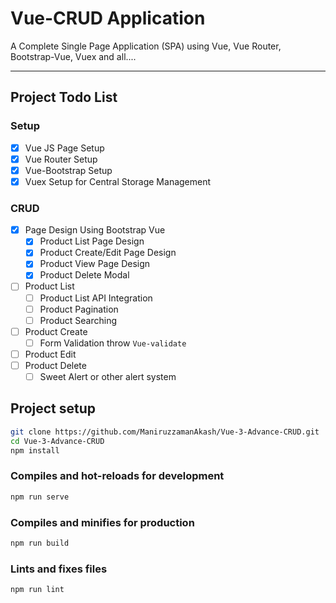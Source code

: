 # Vue-CRUD Application
A Complete Single Page Application (SPA) using Vue, Vue Router, Bootstrap-Vue, Vuex and all....

---

## Project Todo List

### Setup

- [x] Vue JS Page Setup
- [x] Vue Router Setup
- [x] Vue-Bootstrap Setup
- [x] Vuex Setup for Central Storage Management

### CRUD
- [x] Page Design Using Bootstrap Vue
    - [x] Product List Page Design
    - [x] Product Create/Edit Page Design
    - [x] Product View Page Design
    - [x] Product Delete Modal
- [ ] Product List
    - [ ] Product List API Integration
    - [ ] Product Pagination
    - [ ] Product Searching
- [ ] Product Create
    - [ ] Form Validation throw `Vue-validate`
- [ ] Product Edit
- [ ] Product Delete
    - [ ] Sweet Alert or other alert system

## Project setup

```bash
git clone https://github.com/ManiruzzamanAkash/Vue-3-Advance-CRUD.git
cd Vue-3-Advance-CRUD
npm install
```

### Compiles and hot-reloads for development
```bash
npm run serve
```

### Compiles and minifies for production
```bash
npm run build
```

### Lints and fixes files
```bash
npm run lint
```
